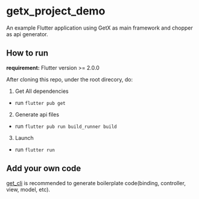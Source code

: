 # getx_project_demo

An example Flutter application using GetX as main framework and chopper as api generator.

## How to run
**requirement:** Flutter version >= 2.0.0

After cloning this repo, under the root direcory, do:

1. Get All dependencies

- run `flutter pub get`

2. Generate api files

- run `flutter pub run build_runner build`

3. Launch

- run `flutter run`

## Add your own code
[get_cli](https://github.com/jonataslaw/get_cli) is recommended to generate boilerplate code(binding, controller, view, model, etc).